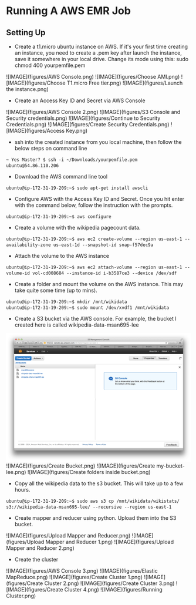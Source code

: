 Running A AWS EMR Job
========================================================

Setting Up
---------------
* Create a t1.micro ubuntu instance on AWS. If it's your first time creating an instance, you need to create a .pem key after launch the instance, save it somewhere in your local drive. Change its mode using this: sudo chmod 400 yourpemfile.pem

![IMAGE](figures/AWS Console.png)
![IMAGE](figures/Choose AMI.png)
![IMAGE](figures/Choose T1.micro Free tier.png)
![IMAGE](figures/Launch the instance.png)

* Create an Access Key ID and Secret via AWS Console

![IMAGE](figures/AWS Console 2.png)
![IMAGE](figures/S3 Console and Security credentials.png)
![IMAGE](figures/Continue to Security Credentials.png)
![IMAGE](figures/Create Security Credentials.png)
![IMAGE](figures/Access Key.png)

* ssh into the created instance from you local machine, then follow the below steps on command line
```
~ Yes Master? $ ssh -i ~/Downloads/yourpemfile.pem ubuntu@54.86.110.206
```

* Download the AWS command line tool
```
ubuntu@ip-172-31-19-209:~$ sudo apt-get install awscli
```

* Configure AWS with the Access Key ID and Secret. Once you hit enter with the command below, follow the instruction with the prompts. 
```
ubuntu@ip-172-31-19-209:~$ aws configure
```

* Create a volume with the wikipedia pagecount data.
```
ubuntu@ip-172-31-19-209:~$ aws ec2 create-volume --region us-east-1 --availability-zone us-east-1d --snapshot-id snap-f57dec9a
```

* Attach the volume to the AWS instance
```
ubuntu@ip-172-31-19-209:~$ aws ec2 attach-volume --region us-east-1 --volume-id vol-cd008684 --instance-id i-b3587ce3 --device /dev/sdf
```

* Create a folder and mount the volume on the AWS instance. This may take quite some time (up to mins).
```
ubuntu@ip-172-31-19-209:~$ mkdir /mnt/wikidata
ubuntu@ip-172-31-19-209:~$ sudo mount /dev/xvdf1 /mnt/wikidata
```

* Create a S3 bucket via the AWS console. For example, the bucket I created here is called wikipedia-data-msan695-lee

![IMAGE](figures/S3.png)
![IMAGE](figures/Create Bucket.png)
![IMAGE](figures/Create my-bucket-lee.png)
![IMAGE](figures/Create folders inside bucket.png)


* Copy all the wikipedia data to the s3 bucket. This will take up to a few hours.
```
ubuntu@ip-172-31-19-209:~$ sudo aws s3 cp /mnt/wikidata/wikistats/ s3://wikipedia-data-msan695-lee/ --recursive --region us-east-1
```

* Create mapper and reducer using python. Upload them into the S3 bucket.

![IMAGE](figures/Upload Mapper and Reducer.png)
![IMAGE](figures/Upload Mapper and Reducer 1.png)
![IMAGE](figures/Upload Mapper and Reducer 2.png)

* Create the cluster

![IMAGE](figures/AWS Console 3.png)
![IMAGE](figures/Elastic MapReduce.png)
![IMAGE](figures/Create Cluster 1.png)
![IMAGE](figures/Create Cluster 2.png)
![IMAGE](figures/Create Cluster 3.png)
![IMAGE](figures/Create Cluster 4.png)
![IMAGE](figures/Running Cluster.png)





